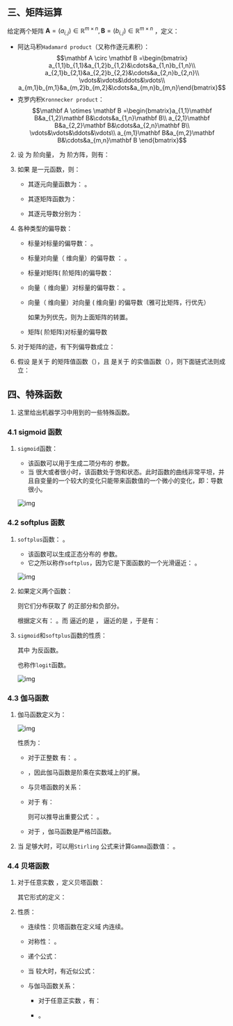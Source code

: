 

## 三、矩阵运算

给定两个矩阵 $\mathbf A=(a_{i,j}) \in \mathbb R^{m\times n},\mathbf B=(b_{i,j})  \in \mathbb R^{m\times n}$ ，定义：

   - 阿达马积`Hadamard product`（又称作逐元素积）：
   $$\mathbf A \circ \mathbf B  =\begin{bmatrix} a_{1,1}b_{1,1}&a_{1,2}b_{1,2}&\cdots&a_{1,n}b_{1,n}\\    a_{2,1}b_{2,1}&a_{2,2}b_{2,2}&\cdots&a_{2,n}b_{2,n}\\    \vdots&\vdots&\ddots&\vdots\\    a_{m,1}b_{m,1}&a_{m,2}b_{m,2}&\cdots&a_{m,n}b_{m,n}\end{bmatrix}$$
   - 克罗内积`Kronnecker product`：
   $$\mathbf A \otimes \mathbf B =\begin{bmatrix}a_{1,1}\mathbf B&a_{1,2}\mathbf B&\cdots&a_{1,n}\mathbf B\\    a_{2,1}\mathbf B&a_{2,2}\mathbf B&\cdots&a_{2,n}\mathbf B\\    \vdots&\vdots&\ddots&\vdots\\    a_{m,1}\mathbf B&a_{m,2}\mathbf B&\cdots&a_{m,n}\mathbf B \end{bmatrix}$$

2. 设  为  阶向量，  为  阶方阵，则有：


1. 如果  是一元函数，则：

   - 其逐元向量函数为： 。

   - 其逐矩阵函数为：

   - 其逐元导数分别为：

2. 各种类型的偏导数：

   - 标量对标量的偏导数：  。

   - 标量对向量（ 维向量）的偏导数 ： 。

   - 标量对矩阵( 阶矩阵)的偏导数：

   - 向量（ 维向量）对标量的偏导数：  。

   - 向量（ 维向量）对向量 ( 维向量) 的偏导数（雅可比矩阵，行优先）



     如果为列优先，则为上面矩阵的转置。

   - 矩阵( 阶矩阵)对标量的偏导数

3. 对于矩阵的迹，有下列偏导数成立：

4. 假设  是关于  的矩阵值函数（），且  是关于  的实值函数（），则下面链式法则成立：


## 四、特殊函数

1. 这里给出机器学习中用到的一些特殊函数。

### 4.1 sigmoid 函数

1. `sigmoid`函数：



   - 该函数可以用于生成二项分布的  参数。
   - 当  很大或者很小时，该函数处于饱和状态。此时函数的曲线非常平坦，并且自变量的一个较大的变化只能带来函数值的一个微小的变化，即：导数很小。

   ![img](http://www.huaxiaozhuan.com/%E6%95%B0%E5%AD%A6%E5%9F%BA%E7%A1%80/imgs/algebra/sigmoid.png)

### 4.2 softplus 函数

1. `softplus`函数： 。

   - 该函数可以生成正态分布的  参数。
   - 它之所以称作`softplus`，因为它是下面函数的一个光滑逼近： 。

   ![img](http://www.huaxiaozhuan.com/%E6%95%B0%E5%AD%A6%E5%9F%BA%E7%A1%80/imgs/algebra/softplus.png)

2. 如果定义两个函数：



   则它们分布获取了  的正部分和负部分。

   根据定义有： 。而  逼近的是 ，  逼近的是 ，于是有：

3. `sigmoid`和`softplus`函数的性质：



   其中  为反函数。

    也称作`logit`函数。

   ![img](http://www.huaxiaozhuan.com/%E6%95%B0%E5%AD%A6%E5%9F%BA%E7%A1%80/imgs/algebra/sigmoid_softplus.png)

### 4.3 伽马函数

1. 伽马函数定义为：



   ![img](http://www.huaxiaozhuan.com/%E6%95%B0%E5%AD%A6%E5%9F%BA%E7%A1%80/imgs/algebra/gamma.jpg)

   性质为：

   - 对于正整数  有：  。

   -  ，因此伽马函数是阶乘在实数域上的扩展。

   - 与贝塔函数的关系：

   - 对于  有：



     则可以推导出重要公式：  。

   - 对于 ，伽马函数是严格凹函数。

2. 当  足够大时，可以用`Stirling` 公式来计算`Gamma`函数值： 。

### 4.4 贝塔函数

1. 对于任意实数  ，定义贝塔函数：



   其它形式的定义：

2. 性质：

   - 连续性：贝塔函数在定义域  内连续。

   - 对称性： 。

   - 递个公式：

   - 当  较大时，有近似公式：

   - 与伽马函数关系：

     - 对于任意正实数  ，有：

     -  。
